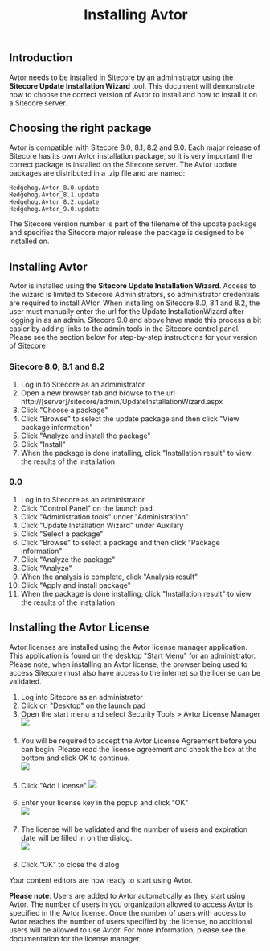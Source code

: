 ﻿---
title: Installing Avtor
layout: AvtorLayout
---
<script>
	window.location.replace("https://doc.sitecore.com/users/100/sitecore-experience-platform/en/installing-avtor.html");
</script>


## Introduction
Avtor needs to be installed in Sitecore by an administrator using the **Sitecore Update Installation Wizard** tool. This document will demonstrate how to choose the correct version of Avtor to install and how to install it on a Sitecore server.

## Choosing the right package
Avtor is compatible with Sitecore 8.0, 8.1, 8.2 and 9.0. Each major release of Sitecore has its own Avtor installation package, so it is very important the correct package is installed on the Sitecore server. The Avtor update packages are distributed in a .zip file and are named:

    Hedgehog.Avtor_8.0.update
    Hedgehog.Avtor_8.1.update
    Hedgehog.Avtor_8.2.update
    Hedgehog.Avtor_9.0.update

The Sitecore version number is part of the filename of the update package and specifies the Sitecore major release the package is designed to be installed on.

## Installing Avtor
Avtor is installed using the **Sitecore Update Installation Wizard**. Access to the wizard is limited to Sitecore Administrators, so administrator credentials are required to install AVtor. When installing on Sitecore 8.0, 8.1 and 8.2, the user must manually enter the url for the Update InstallationWizard after logging in as an admin. Sitecore 9.0 and above have made this process a bit easier by adding links to the admin tools in the Sitecore control panel. Please see the section below for step-by-step instructions for your version of Sitecore

### Sitecore 8.0, 8.1 and 8.2
1. Log in to Sitecore as an administrator.
2. Open a new browser tab and browse to the url http://[server]/sitecore/admin/UpdateInstallationWizard.aspx
3. Click "Choose a package"
4. Click "Browse" to select the update package and then click "View package information"
5. Click "Analyze and install the package"
6. Click "Install"
7. When the package is done installing, click "Installation result" to view the results of the installation

### 9.0
1. Log in to Sitecore as an administrator
2. Click "Control Panel" on the launch pad.
3. Click "Administration tools" under "Administration"
4. Click "Update Installation Wizard" under Auxilary
5. Click "Select a package"
6. Click "Browse" to select a package and then click "Package information"
7. Click "Analyze the package"
8. Click "Analyze"
9. When the analysis is complete, click "Analysis result"
10. Click "Apply and install package"
11. When the package is done installing, click "Installation result" to view the results of the installation

## Installing the Avtor License
Avtor licenses are installed using the Avtor license manager application. This application is found on the desktop "Start Menu" for an administrator. Please note, when installing an Avtor license, the browser being used to access Sitecore must also have access to the internet so the license can be validated.

1. Log into Sitecore as an administrator
2. Click on "Desktop" on the launch pad
3. Open the start menu and select Security Tools > Avtor License Manager<br/> ![](/Images/Avtor/LicMan_1.png)<br/><br/>
4. You will be required to accept the Avtor License Agreement before you can begin. Please read the license agreement and check the box at the bottom and click OK to continue.<br/> ![](/Images/Avtor/EulaAgreement.png)<br/><br/>
5. Click "Add License" ![](/Images/Avtor/LicMan_2.png)<br/><br/>
6. Enter your license key in the popup and click "OK" <br/> ![](/Images/Avtor/LicMan_3.png)<br/><br/>
7. The license will be validated and the number of users and expiration date will be filled in on the dialog. <br/> ![](/Images/Avtor/LicMan_4.png)<br/><br/>
8. Click "OK" to close the dialog

Your content editors are now ready to start using Avtor.

**Please note**: Users are added to Avtor automatically as they start using Avtor. The number of users in you organization allowed to access Avtor is specified in the Avtor license. Once the number of users with access to Avtor reaches the number of users specified by the license, no additional users will be allowed to use Avtor. For more information, please see the documentation for the license manager.